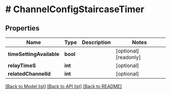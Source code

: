 # # ChannelConfigStaircaseTimer

## Properties

Name | Type | Description | Notes
------------ | ------------- | ------------- | -------------
**timeSettingAvailable** | **bool** |  | [optional] [readonly]
**relayTimeS** | **int** |  | [optional]
**relatedChannelId** | **int** |  | [optional]

[[Back to Model list]](../../README.md#models) [[Back to API list]](../../README.md#endpoints) [[Back to README]](../../README.md)
